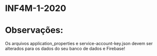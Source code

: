 # INF4M-1-2020

# Observações: 
Os arquivos application_properties e service-account-key.json devem ser alterados para os dados do seu banco de dados e Firebase!
